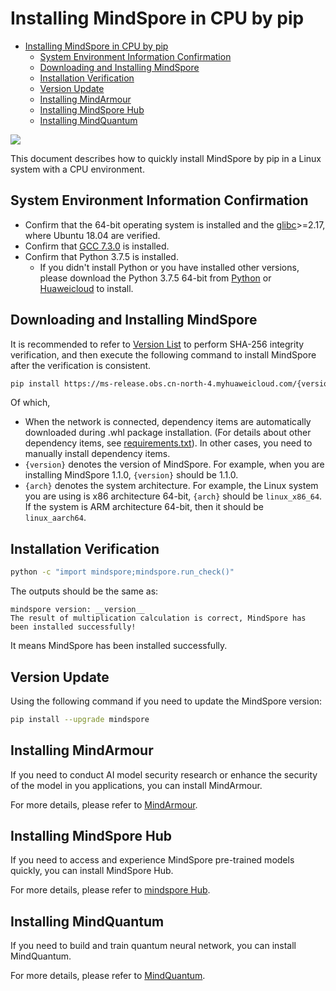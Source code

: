 # Installing MindSpore in CPU by pip

<!-- TOC -->

- [Installing MindSpore in CPU by pip](#installing-mindspore-in-cpu-by-pip)
    - [System Environment Information Confirmation](#system-environment-information-confirmation)
    - [Downloading and Installing MindSpore](#downloading-and-installing-mindspore)
    - [Installation Verification](#installation-verification)
    - [Version Update](#version-update)
    - [Installing MindArmour](#installing-mindarmour)
    - [Installing MindSpore Hub](#installing-mindspore-hub)
    - [Installing MindQuantum](#installing-mindquantum)

<!-- /TOC -->

<a href="https://gitee.com/mindspore/docs/blob/r1.3/install/mindspore_cpu_install_pip_en.md" target="_blank"><img src="https://gitee.com/mindspore/docs/raw/r1.3/resource/_static/logo_source.png"></a>

This document describes how to quickly install MindSpore by pip in a Linux system with a CPU environment.

## System Environment Information Confirmation

- Confirm that the 64-bit operating system is installed and the [glibc](https://www.gnu.org/software/libc/)>=2.17, where Ubuntu 18.04 are verified.
- Confirm that [GCC 7.3.0](http://ftp.gnu.org/gnu/gcc/gcc-7.3.0/gcc-7.3.0.tar.gz) is installed.
- Confirm that Python 3.7.5 is installed.
    - If you didn't install Python or you have installed other versions, please download the Python 3.7.5 64-bit from [Python](https://www.python.org/ftp/python/3.7.5/Python-3.7.5.tgz) or [Huaweicloud](https://mirrors.huaweicloud.com/python/3.7.5/Python-3.7.5.tgz) to install.

## Downloading and Installing MindSpore

It is recommended to refer to [Version List](https://www.mindspore.cn/versions/en) to perform SHA-256 integrity verification, and then execute the following command to install MindSpore after the verification is consistent.

```bash
pip install https://ms-release.obs.cn-north-4.myhuaweicloud.com/{version}/MindSpore/cpu/{arch}/mindspore-{version}-cp37-cp37m-{arch}.whl --trusted-host ms-release.obs.cn-north-4.myhuaweicloud.com -i https://pypi.tuna.tsinghua.edu.cn/simple
```

Of which,

- When the network is connected, dependency items are automatically downloaded during .whl package installation. (For details about other dependency items, see [requirements.txt](https://gitee.com/mindspore/mindspore/blob/r1.3/requirements.txt)). In other cases, you need to manually install dependency items.  
- `{version}` denotes the version of MindSpore. For example, when you are installing MindSpore 1.1.0, `{version}` should be 1.1.0.  
- `{arch}` denotes the system architecture. For example, the Linux system you are using is x86 architecture 64-bit, `{arch}` should be `linux_x86_64`. If the system is ARM architecture 64-bit, then it should be `linux_aarch64`.

## Installation Verification

```bash
python -c "import mindspore;mindspore.run_check()"
```

The outputs should be the same as:

```text
mindspore version: __version__
The result of multiplication calculation is correct, MindSpore has been installed successfully!
```

It means MindSpore has been installed successfully.

## Version Update

Using the following command if you need to update the MindSpore version:

```bash
pip install --upgrade mindspore
```

## Installing MindArmour

If you need to conduct AI model security research or enhance the security of the model in you applications, you can install MindArmour.

For more details, please refer to [MindArmour](https://gitee.com/mindspore/mindarmour/blob/r1.3/README.md).

## Installing MindSpore Hub

If you need to access and experience MindSpore pre-trained models quickly, you can install MindSpore Hub.

For more details, please refer to [mindspore Hub](https://gitee.com/mindspore/hub/blob/r1.3/README.md).

## Installing MindQuantum

If you need to build and train quantum neural network, you can install MindQuantum.

For more details, please refer to [MindQuantum](https://gitee.com/mindspore/mindquantum/blob/r1.3/README.md).
